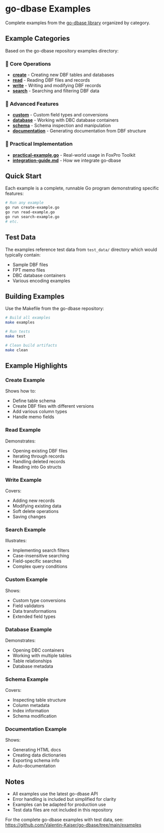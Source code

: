 # go-dbase Examples

Complete examples from the [go-dbase library](https://github.com/Valentin-Kaiser/go-dbase) organized by category.

## Example Categories

Based on the go-dbase repository examples directory:

### 📁 Core Operations
- **[create](./create-example.go)** - Creating new DBF tables and databases
- **[read](./read-example.go)** - Reading DBF files and records
- **[write](./write-example.go)** - Writing and modifying DBF records
- **[search](./search-example.go)** - Searching and filtering DBF data

### 🔧 Advanced Features
- **[custom](./custom-example.go)** - Custom field types and conversions
- **[database](./database-example.go)** - Working with DBC database containers
- **[schema](./schema-example.go)** - Schema inspection and manipulation
- **[documentation](./documentation-example.go)** - Generating documentation from DBF structure

### 💼 Practical Implementation
- **[practical-example.go](./practical-example.go)** - Real-world usage in FoxPro Toolkit
- **[integration-guide.md](./integration-guide.md)** - How we integrate go-dbase

## Quick Start

Each example is a complete, runnable Go program demonstrating specific features:

```bash
# Run any example
go run create-example.go
go run read-example.go
go run search-example.go
# etc.
```

## Test Data

The examples reference test data from `test_data/` directory which would typically contain:
- Sample DBF files
- FPT memo files  
- DBC database containers
- Various encoding examples

## Building Examples

Use the Makefile from the go-dbase repository:

```bash
# Build all examples
make examples

# Run tests
make test

# Clean build artifacts
make clean
```

## Example Highlights

### Create Example
Shows how to:
- Define table schema
- Create DBF files with different versions
- Add various column types
- Handle memo fields

### Read Example  
Demonstrates:
- Opening existing DBF files
- Iterating through records
- Handling deleted records
- Reading into Go structs

### Write Example
Covers:
- Adding new records
- Modifying existing data
- Soft delete operations
- Saving changes

### Search Example
Illustrates:
- Implementing search filters
- Case-insensitive searching
- Field-specific searches
- Complex query conditions

### Custom Example
Shows:
- Custom type conversions
- Field validators
- Data transformations
- Extended field types

### Database Example
Demonstrates:
- Opening DBC containers
- Working with multiple tables
- Table relationships
- Database metadata

### Schema Example
Covers:
- Inspecting table structure
- Column metadata
- Index information
- Schema modification

### Documentation Example
Shows:
- Generating HTML docs
- Creating data dictionaries
- Exporting schema info
- Auto-documentation

## Notes

- All examples use the latest go-dbase API
- Error handling is included but simplified for clarity
- Examples can be adapted for production use
- Test data files are not included in this repository

For the complete go-dbase examples with test data, see:
https://github.com/Valentin-Kaiser/go-dbase/tree/main/examples